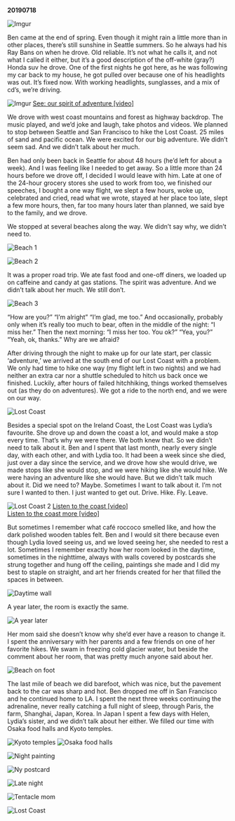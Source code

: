 __20190718__

![Imgur](https://imgur.com/yTgJ5Tb.jpg)

Ben came at the end of spring. Even though it might rain a little more than in other places, there’s still sunshine in Seattle summers. So he always had his Ray Bans on when he drove. Old reliable. It’s not what he calls it, and not what I called it either, but it’s a good description of the off-white (gray?) Honda suv he drove. One of the first nights he got here, as he was following my car back to my house, he got pulled over because one of his headlights was out. It’s fixed now. With working headlights, sunglasses, and a mix of cd’s, we’re driving. 

![Imgur](https://imgur.com/bxr9fVD.png)
[See: our spirit of adventure [video]](https://photos.google.com/share/AF1QipOm2f1pkbOO3tyAM7I7sEgNnzSUA9tiOvTwXuPHXaIbN-n7sZ-lb866GEDrpZyJNw/photo/AF1QipNwHxBw6ec3q5t7keVDiDn6i-2w9WdCzsqOrykU?key=LWYxSUtqYzVicmY3am1sZnVKX1JSZy1vUi1OYlFn)

We drove with west coast mountains and forest as highway backdrop. The music played, and we’d joke and laugh, take photos and videos.  We planned to stop between Seattle and San Francisco to hike the Lost Coast. 25 miles of sand and pacific ocean. We were excited for our big adventure. We didn’t seem sad. And we didn’t talk about her much.

Ben had only been back in Seattle for about 48 hours (he’d left for about a week). And I was feeling like I needed to get away. So a little more than 24 hours before we drove off, I decided I would leave with him. Late at one of the 24-hour grocery stores she used to work from too, we finished our speeches, I bought a one way flight, we slept a few hours, woke up, celebrated and cried, read what we wrote, stayed at her place too late, slept a few more hours, then, far too many hours later than planned, we said bye to the family, and we drove. 

We stopped at several beaches along the way. We didn’t say why, we didn’t need to. 

![Beach 1](https://imgur.com/SRhjuob.jpg)

![Beach 2](https://imgur.com/fJuHq0M.jpg)

It was a proper road trip. We ate fast food and one-off diners, we loaded up on caffeine and candy at gas stations. The spirit was adventure. And we didn’t talk about her much. We still don’t. 

![Beach 3](https://imgur.com/iJAe5O6.jpg)

“How are you?” “I’m alright” “I’m glad, me too.” And occasionally, probably only when it’s really too much to bear, often in the middle of the night: “I miss her.” Then the next morning: “I miss her too. You ok?” “Yea, you?” “Yeah, ok, thanks.” Why are we afraid?

After driving through the night to make up for our late start, per classic ‘adventure,’ we arrived at the south end of our Lost Coast with a problem. We only had time to hike one way (my flight left in two nights) and we had neither an extra car nor a shuttle scheduled to hitch us back once we finished. Luckily, after hours of failed hitchhiking, things worked themselves out (as they do on adventures). We got a ride to the north end, and we were on our way. 

![Lost Coast](https://imgur.com/DmZOaPY.jpg)

Besides a special spot on the Ireland Coast, the Lost Coast was Lydia’s favourite. She drove up and down the coast a lot, and would make a stop every time. That’s why we were there. We both knew that. So we didn’t need to talk about it. Ben and I spent that last month, nearly every single day, with each other, and with Lydia too. It had been a week since she died, just over a day since the service, and we drove how she would drive, we made stops like she would stop, and we were hiking like she would hike. We were having an adventure like she would have. But we didn’t talk much about it. Did we need to? Maybe. Sometimes I want to talk about it. I’m not sure I wanted to then. I just wanted to get out. Drive. Hike. Fly. Leave. 

![Lost Coast 2](https://imgur.com/e0r29kF.jpg)
[Listen to the coast [video]](https://photos.google.com/share/AF1QipOuC765cTYf2fFlET5jbwxfioqj559hEq7RuDINTfgctAqEAOtrgbI2u7qvDjHiZw/photo/AF1QipMA18Cy4H0HE5Wm8zAGgy_Zgx2rN-ij6kUavWGB?key=VlA4VFE4Ulg2enJUSEljeWt4WXlrdzdWTk0zdHhB)  
[Listen to the coast more [video]](https://photos.google.com/share/AF1QipOuuyaV-rAmfXAZ4hCHONtViy41B_oYkD-U2YrNeBU7MJS_BNCIkAxx-xOHCd1CqA/photo/AF1QipOL6dpxAnD4YmsO15s7KohftHrYop_MsQVLbQ5I?key=VWt6X1FKQVRzX3UxTGdjcFF4U1ZCNThWZFJlQTBB)

But sometimes I remember what café roccoco smelled like, and how the dark polished wooden tables felt. Ben and I would sit there because even though Lydia loved seeing us, and we loved seeing her, she needed to rest a lot. Sometimes I remember exactly how her room looked in the daytime, sometimes in the nighttime, always with walls covered by postcards she strung together and hung off the ceiling, paintings she made and I did my best to staple on straight, and art her friends created for her that filled the spaces in between. 

![Daytime wall](https://imgur.com/BHvgQOL.jpg)

A year later, the room is exactly the same.

![A year later](https://imgur.com/XcVEjjK.jpg)

Her mom said she doesn’t know why she’d ever have a reason to change it. I spent the anniversary with her parents and a few friends on one of her favorite hikes. We swam in freezing cold glacier water, but beside the comment about her room, that was pretty much anyone said about her.

![Beach on foot](https://imgur.com/JervDcR.jpg)

The last mile of beach we did barefoot, which was nice, but the pavement back to the car was sharp and hot. Ben dropped me off in San Francisco and he continued home to LA. I spent the next three weeks continuing the adrenaline, never really catching a full night of sleep, through Paris, the farm, Shanghai, Japan, Korea. In Japan I spent a few days with Helen, Lydia’s sister, and we didn’t talk about her either. We filled our time with Osaka food halls and Kyoto temples.

![Kyoto temples](https://imgur.com/3vyS6mn.jpg)
![Osaka food halls](https://imgur.com/S1GTkXF.jpg)

![Night painting](https://imgur.com/unMyeVc.jpg)
 
![Ny postcard](https://imgur.com/CJg2Q1P.jpg)

![Late night](https://imgur.com/Tpyn7jd.png)

![Tentacle mom](https://imgur.com/OrC8a1s.png)

![Lost Coast](https://imgur.com/WS4hDx0.png)

